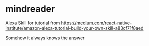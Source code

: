 # mindreader
Alexa Skill for tutorial from https://medium.com/react-native-institute/amazon-alexa-tutorial-build-your-own-skill-a83cf71f8aed

Somehow it always knows the answer
